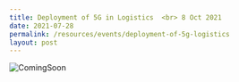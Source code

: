 ```yaml
---
title: Deployment of 5G in Logistics  <br> 8 Oct 2021
date: 2021-07-28
permalink: /resources/events/deployment-of-5g-logistics
layout: post
---
```



![ComingSoon](/images/banners-and-logos/Website%20Event%20Placeholder.png)
